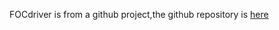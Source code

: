 FOCdriver is from a github project,the github repository is [here](https://github.com/Skythinker616/foc-wheel-legged-robot)
